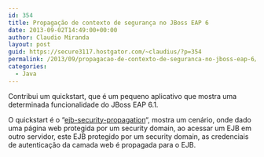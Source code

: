 ```yaml
---
id: 354
title: Propagação de contexto de segurança no JBoss EAP 6
date: 2013-09-02T14:49:00+00:00
author: Claudio Miranda
layout: post
guid: https://secure3117.hostgator.com/~claudius/?p=354
permalink: /2013/09/propagacao-de-contexto-de-seguranca-no-jboss-eap-6/
categories:
  - Java
---
```

Contribui um quickstart, que é um pequeno aplicativo que mostra uma determinada funcionalidade do JBoss EAP 6.1.

O quickstart é o &#8220;<a href="https://github.com/jboss-jdf/jboss-as-quickstart/tree/master/ejb-security-propagation " target="_blank">ejb-security-propagation</a>&#8220;, mostra um cenário, onde dado uma página web protegida por um security domain, ao acessar um EJB em outro servidor, este EJB protegido por um security domain, as credenciais de autenticação da camada web é propagada para o EJB.

&nbsp;